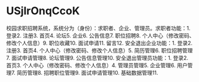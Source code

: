# USjlrOnqCcoK
校园求职招聘系统，系统分为（身份）：求职者、企业、管理员。求职者功能：1. 登录2. 注册3. 首页4. 论坛5. 企业6. 公告信息7. 职位招聘8. 个人中心（修改密码、修改个人信息）9. 职位收藏10. 面试申请11. 留言12. 安全退出企业功能：1. 登录2. 注册3. 首页4. 个人中心（修改密码、修改个人信息）5. 简历管理6. 职位招聘管理7. 面试申请管理8. 论坛管理9. 公告信息管理10. 安全退出管理员功能：1. 登录2. 首页3. 个人中心（修改密码、修改个人信息）4. 管理员管理5. 企业管理6. 用户管理7. 简历管理8. 招聘职位管理9. 面试申请管理10. 基础数据管理11. 
